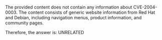 The provided content does not contain any information about CVE-2004-0003. The content consists of generic website information from Red Hat and Debian, including navigation menus, product information, and community pages.

Therefore, the answer is: UNRELATED